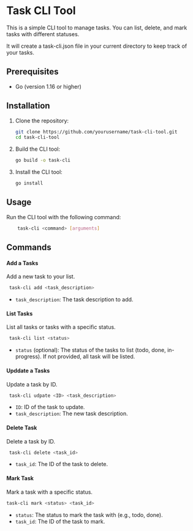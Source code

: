 # Task CLI Tool

This is a simple CLI tool to manage tasks. You can list, delete, and mark tasks with different statuses.

It will create a task-cli.json file in your current directory to keep track of your tasks.

## Prerequisites

- Go (version 1.16 or higher)

## Installation

1. Clone the repository:
    ```sh
    git clone https://github.com/yourusername/task-cli-tool.git
    cd task-cli-tool
    ```

2. Build the CLI tool:
    ```sh
    go build -o task-cli
    ```
3. Install the CLI tool:
    ```sh
    go install 
    ```

## Usage

Run the CLI tool with the following command:
```sh
    task-cli <command> [arguments]
```

## Commands

#### Add a Tasks
Add a new task to your list.

```sh
 task-cli add <task_description>
```
- `task_description`: The task description to add.

#### List Tasks
List all tasks or tasks with a specific status.

```sh
 task-cli list <status>
```
- `status` (optional):  The status of the tasks to list (todo, done, in-progress). If not provided, all task will be listed.

#### Upddate a Tasks
Update a task by ID.

```sh
 task-cli udpate <ID> <task_description>
```
- `ID`: ID of the task to update.
- `task_description`: The new task description.


#### Delete Task
Delete a task by ID.

```sh
 task-cli delete <task_id>
```
- `task_id`: The ID of the task to delete.

#### Mark Task
Mark a task with a specific status.

```sh
task-cli mark <status> <task_id>
```

- `status`: The status to mark the task with (e.g., todo, done).
- `task_id`: The ID of the task to mark.

